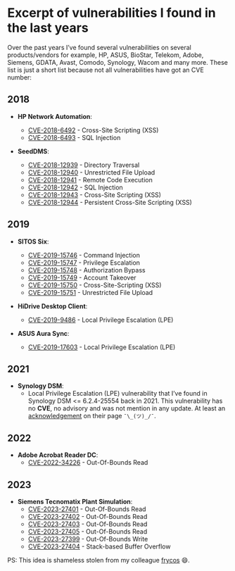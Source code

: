 # Excerpt of vulnerabilities I found in the last years

Over the past years I’ve found several vulnerabilities on several products/vendors for example, HP, ASUS, BioStar, Telekom, Adobe, Siemens, GDATA, Avast, Comodo, Synology, Wacom and many more. These list is just a short list because not all vulnerabilities have got an CVE number:

## 2018

* **HP Network Automation**:
  - [CVE-2018-6492](https://softwaresupport.softwaregrp.com/document/-/facetsearch/document/KM03158014) - Cross-Site Scripting (XSS)
  - [CVE-2018-6493](https://softwaresupport.softwaregrp.com/document/-/facetsearch/document/KM03158014) - SQL Injection
  
* **SeedDMS**:
  - [CVE-2018-12939](https://nvd.nist.gov/vuln/detail/CVE-2018-12939) - Directory Traversal
  - [CVE-2018-12940](https://nvd.nist.gov/vuln/detail/CVE-2018-12940) - Unrestricted File Upload
  - [CVE-2018-12941](https://nvd.nist.gov/vuln/detail/CVE-2018-12941) - Remote Code Execution
  - [CVE-2018-12942](https://nvd.nist.gov/vuln/detail/CVE-2018-12942) - SQL Injection
  - [CVE-2018-12943](https://nvd.nist.gov/vuln/detail/CVE-2018-12943) - Cross-Site Scripting (XSS)
  - [CVE-2018-12944](https://nvd.nist.gov/vuln/detail/CVE-2018-12944) - Persistent Cross-Site Scripting (XSS)  
 
## 2019 
  
* **SITOS Six**:
  - [CVE-2019-15746](https://nvd.nist.gov/vuln/detail/CVE-2019-15746) - Command Injection
  - [CVE-2019-15747](https://nvd.nist.gov/vuln/detail/CVE-2019-15747) - Privilege Escalation
  - [CVE-2019-15748](https://nvd.nist.gov/vuln/detail/CVE-2019-15748) - Authorization Bypass
  - [CVE-2019-15749](https://nvd.nist.gov/vuln/detail/CVE-2019-15749) - Account Takeover 
  - [CVE-2019-15750](https://nvd.nist.gov/vuln/detail/CVE-2019-15750) - Cross-Site-Scripting (XSS)
  - [CVE-2019-15751](https://nvd.nist.gov/vuln/detail/CVE-2019-15751) - Unrestricted File Upload
 
* **HiDrive Desktop Client**:
  - [CVE-2019-9486](/2019-04/hidrive-local-privilege-escalation-via-insecure-wcf-endpoint/) - Local Privilege Escalation (LPE)

* **ASUS Aura Sync**:
  - [CVE-2019-17603](/2020-06/asus-aura-sync-stack-based-buffer-overflow/) - Local Privilege Escalation (LPE)

## 2021

* **Synology DSM**:
  - Local Privilege Escalation (LPE) vulnerability that I’ve found in Synology DSM <= 6.2.4-25554 back in 2021. This vulnerability has no **CVE**, no advisory and was not mention in any update. At least an [acknowledgement](https://www.synology.com/en-global/security/bounty_program/acknowledgement) on their page `¯\_(ツ)_/¯`.

## 2022

* **Adobe Acrobat Reader DC**:
  - [CVE-2022-34226](https://www.zerodayinitiative.com/advisories/ZDI-22-994/) - Out-Of-Bounds Read

## 2023

* **Siemens Tecnomatix Plant Simulation**:
  - [CVE-2023-27401](https://www.zerodayinitiative.com/advisories/ZDI-23-328/) - Out-Of-Bounds Read
  - [CVE-2023-27402](https://www.zerodayinitiative.com/advisories/ZDI-23-327/) - Out-Of-Bounds Read
  - [CVE-2023-27403](https://www.zerodayinitiative.com/advisories/ZDI-23-332/) - Out-Of-Bounds Read
  - [CVE-2023-27405](https://www.zerodayinitiative.com/advisories/ZDI-23-331/) - Out-Of-Bounds Read
  - [CVE-2023-27399](https://www.zerodayinitiative.com/advisories/ZDI-23-322/) - Out-Of-Bounds Write
  - [CVE-2023-27404](https://www.zerodayinitiative.com/advisories/ZDI-23-330/) - Stack-based Buffer Overflow

PS: This idea is shameless stolen from my colleague [frycos](https://github.com/Frycos/Frycos) 😄.

